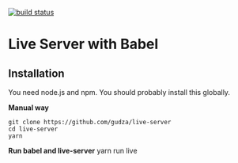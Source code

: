 
[![build status](https://travis-ci.org/tapio/live-server.svg)](https://travis-ci.org/tapio/live-server)

Live Server with Babel
===========


Installation
------------

You need node.js and npm. You should probably install this globally.



**Manual way**

	git clone https://github.com/gudza/live-server
	cd live-server
	yarn

**Run babel and live-server**
	yarn run live
	

